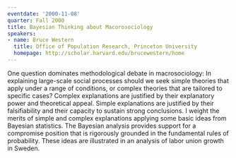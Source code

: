 ```yaml
---
eventdate: '2000-11-08'
quarter: Fall 2000
title: Bayesian Thinking about Macorosociology
speakers:
- name: Bruce Western
  title: Office of Population Research, Princeton University
  homepage: http://scholar.harvard.edu/brucewestern/home
---
```

One question dominates methodological debate in macrosociology: In explaining large-scale social processes should we seek simple theories that apply under a range of conditions, or complex theories that are tailored to specific cases? Complex explanations are justified by their explanatory power and theoretical appeal. Simple explanations are justified by their falsifiability and their capacity to sustain strong conclusions. I weight the merits of simple and complex explanations applying some basic ideas from Bayesian statistics. The Bayesian analysis provides support for a compromise position that is rigorously grounded in the fundamental rules of probability. These ideas are illustrated in an analysis of labor union growth in Sweden.